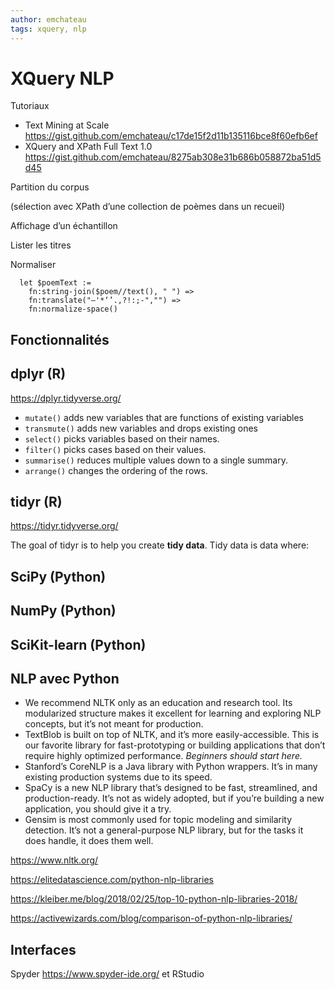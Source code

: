```yaml
---
author: emchateau
tags: xquery, nlp
---
```




# XQuery NLP

Tutoriaux

- Text Mining at Scale https://gist.github.com/emchateau/c17de15f2d11b135116bce8f60efb6ef
- XQuery and XPath Full Text 1.0 https://gist.github.com/emchateau/8275ab308e31b686b058872ba51d5d45

Partition du corpus 

(sélection avec XPath d’une collection de poèmes dans un recueil)

Affichage d’un échantillon

Lister les titres

Normaliser 

```
  let $poemText := 
    fn:string-join($poem//text(), " ") =>
    fn:translate("—'*‘’.,?!:;-","") =>
    fn:normalize-space()
```



## Fonctionnalités 

## dplyr (R)

https://dplyr.tidyverse.org/

-  `mutate()` adds new variables that are functions of existing variables
- `transmute()` adds new variables and drops existing ones
-  `select()` picks variables based on their names.
-  `filter()` picks cases based on their values.
-  `summarise()` reduces multiple values down to a single summary.
-  `arrange()` changes the ordering of the rows.

## tidyr (R)

https://tidyr.tidyverse.org/

The goal of tidyr is to help you create **tidy data**. Tidy data is data where:

## SciPy (Python)

## NumPy (Python)

## SciKit-learn (Python)

## NLP avec Python

- We recommend NLTK only as an education and research tool. Its  modularized structure makes it excellent for learning and exploring NLP  concepts, but it’s not meant for production.
- TextBlob is built on top of NLTK, and it’s more easily-accessible.  This is our favorite library for fast-prototyping or building  applications that don’t require highly optimized performance. *Beginners should start here.*
- Stanford’s CoreNLP is a Java library with Python wrappers. It’s in many existing production systems due to its speed.
- SpaCy is a new NLP library that’s designed to be fast, streamlined,  and production-ready. It’s not as widely adopted, but if you’re building  a new application, you should give it a try.
- Gensim is most commonly used for topic modeling and similarity  detection. It’s not a general-purpose NLP library, but for the tasks it  does handle, it does them well.

https://www.nltk.org/

https://elitedatascience.com/python-nlp-libraries

https://kleiber.me/blog/2018/02/25/top-10-python-nlp-libraries-2018/

https://activewizards.com/blog/comparison-of-python-nlp-libraries/

## Interfaces

Spyder https://www.spyder-ide.org/ et RStudio